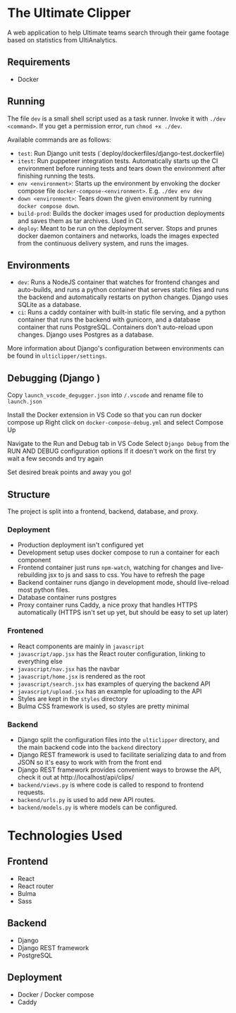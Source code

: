 # The Ultimate Clipper
A web application to help Ultimate teams search through their game footage based on statistics from UltiAnalytics.

## Requirements
- Docker

## Running
The file `dev` is a small shell script used as a task runner. Invoke it with `./dev <command>`. If you get a permission error, run `chmod +x ./dev`.

Available commands are as follows:
- `test`: Run Django unit tests (`deploy/dockerfiles/django-test.dockerfile)
- `itest`: Run puppeteer integration tests. Automatically starts up the CI environment before running tests and tears down the environment after finishing running the tests.
- `env <environment>`: Starts up the environment by envoking the docker compose file `docker-compose-<environment>`. E.g. `./dev env dev`
- `down <environment>`: Tears down the given environment by running `docker compose down`.
- `build-prod`: Builds the docker images used for production deployments and saves them as tar archives. Used in CI.
- `deploy`: Meant to be run on the deployment server. Stops and prunes docker daemon containers and networks, loads the images expected from the continuous delivery system, and runs the images.

## Environments
- `dev`: Runs a NodeJS container that watches for frontend changes and auto-builds, and runs a python container that serves static files and runs the backend and automatically restarts on python changes. Django uses SQLite as a database.
- `ci`: Runs a caddy container with built-in static file serving, and a python container that runs the backend with gunicorn, and a database container that runs PostgreSQL. Containers don't auto-reload upon changes. Django uses Postgres as a database.

More information about Django's configuration between environments can be found in `ulticlipper/settings`.

## Debugging (Django )
Copy `launch_vscode_degugger.json` into `/.vscode` and rename file to `launch.json`

Install the Docker extension in VS Code so that you can run docker compose up
Right click on `docker-compose-debug.yml` and select Compose Up

Navigate to the Run and Debug tab in VS Code 
Select `Django Debug` from the RUN AND DEBUG configuration options
If it doesn't work on the first try wait a few seconds and try again

Set desired break points and away you go!

## Structure
The project is split into a frontend, backend, database, and proxy.
### Deployment
- Production deployment isn't configured yet
- Development setup uses docker compose to run a container for each component
- Frontend container just runs `npm-watch`, watching for changes and live-rebuilding jsx to js and sass to css. You have to refresh the page
- Backend container runs django in development mode, should live-reload most python files.
- Database container runs postgres
- Proxy container runs Caddy, a nice proxy that handles HTTPS automatically (HTTPS isn't set up yet, but should be easy to set up later)

### Frontened
- React components are mainly in `javascript`
- `javascript/app.jsx` has the React router configuration, linking to everything else
- `javascript/nav.jsx` has the navbar
- `javascript/home.jsx` is rendered as the root
- `javascript/search.jsx` has examples of querying the backend API
- `javascript/upload.jsx` has an example for uploading to the API
- Styles are kept in the `styles` directory
- Bulma CSS framework is used, so styles are pretty minimal

### Backend
- Django split the configuration files into the `ulticlipper` directory, and the main backend code into the `backend` directory
- Django REST framework is used to facilitate serializing data to and from JSON so it's easy to work with from the front end
- Django REST framework provides convenient ways to browse the API, check it out at http://localhost/api/clips/
- `backend/views.py` is where code is called to respond to frontend requests.
- `backend/urls.py` is used to add new API routes.
- `backend/models.py` is where models can be configured.

# Technologies Used
## Frontend
- React
- React router
- Bulma
- Sass

## Backend
- Django
- Django REST framework
- PostgreSQL

## Deployment
- Docker / Docker compose
- Caddy
